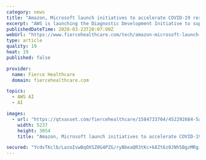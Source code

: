```yaml
---
category: news
title: "Amazon, Microsoft launch initiatives to accelerate COVID-19 research and testing"
excerpt: "AWS is launching the Diagnostic Development Initiative to support customers who ... This is a global issue, and it will be a global effort to solve it,” said Peter Lee, corporate vice president for artificial intelligence and research at Microsoft. RELATED: Providers implore Congress to give $100B in assistance to handle COVID-19 The ..."
publishedDateTime: 2020-03-23T20:07:00Z
webUrl: "https://www.fiercehealthcare.com/tech/amazon-microsoft-launch-initiatives-to-accelerate-covid-19-research-and-testing"
type: article
quality: 19
heat: 19
published: false

provider:
  name: Fierce Healthcare
  domain: fiercehealthcare.com

topics:
  - AWS AI
  - AI

images:
  - url: "https://qtxasset.com/fiercehealthcare/1584733764/452292684-5a3b047ae73a1.jpg/452292684-5a3b047ae73a1.jpg?BFPPqL7lNgmLvWf7hXaUoj8LVY5J2hRN"
    width: 5237
    height: 3054
    title: "Amazon, Microsoft launch initiatives to accelerate COVID-19 research and testing"

secured: "YcdvTKclb/LazoIvwBqOXSZ0G4PZG/ryBbeaQR3tKc+k8Zt6z0JNh5BgzMRgiKNY0ekRN8kIXO48V7l4tLwaILHn1ksMLYmpU9ebEhSVnuUzHFwKpRfEfdWmr3NKwXcUg73llC8KgN5+HVTAcI43ZYQEkWstHcQ2ucDCFL4cI6n8jlmcyAYlxG4+D9cQpszSnG18zvmASwlO/GE33A9wxjOsdkOVlRUTgRtqOHi5csbwM/9PxHHytV815ERTHUiXQ6GUlSRfjA25f6JbK7Q20DnDg3eKXJftcDoihH/ETdoYT4R5DFOBcO50rmx9qcnEAWC71pNY1NwcDBF0h6AppuKNh2TDQ1ZwSidJX6FHPVQRKlIgdyVmox6Qav+2UjwEOpkcZyPpEhNZxT+gS49TQ4qbCxd+31p0XspLgfjEDJJbVeeI179A7YjDNw9UG97r+Cr/ve8uEZIRedYPmMINVI+UnjWWnGYa4emi7OryiHo=;ssTgmxex9bi9mUCa1+tFGQ=="
---
```


